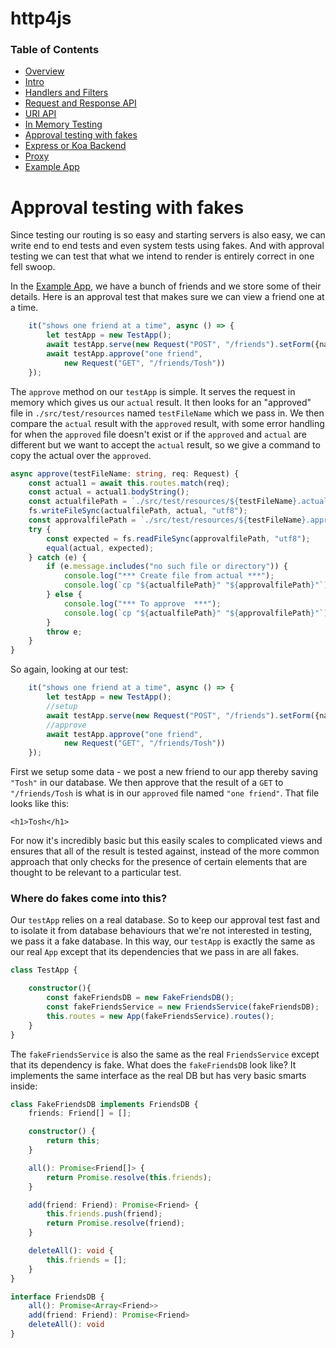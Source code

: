 # http4js

### Table of Contents

- [Overview](/http4js/#basics)
- [Intro](/http4js/Intro/#intro)
- [Handlers and Filters](/http4js/Handlers-and-filters/#handlers-and-filters)
- [Request and Response API](/http4js/Request-and-response-api/#request-and-response-api)
- [URI API](/http4js/Uri-api/#uri-api)
- [In Memory Testing](/http4js/In-memory-testing/#in-memory-testing)
- [Approval testing with fakes](/http4js/Approval-testing-with-fakes/#approval-testing-with-fakes)
- [Express or Koa Backend](/http4js/Express-or-koa-backend/#express-or-koa-backend)
- [Proxy](/http4js/Proxy/#proxy)
- [Example App](https://github.com/TomShacham/http4js-eg)

# Approval testing with fakes

Since testing our routing is so easy and starting servers is also easy, 
we can write end to end tests and even system tests using fakes. 
And with approval testing we can test that what we intend to render is
entirely correct in one fell swoop. 

In the [Example App](https://github.com/TomShacham/http4js-eg), we have a
bunch of friends and we store some of their details. Here is an approval
test that makes sure we can view a friend one at a time.

```typescript
    it("shows one friend at a time", async () => {
        let testApp = new TestApp();
        await testApp.serve(new Request("POST", "/friends").setForm({name: "Tosh"}));
        await testApp.approve("one friend",
            new Request("GET", "/friends/Tosh"))
    });
```

The `approve` method on our `testApp` is simple. It serves the request
in memory which gives us our `actual` result. It then looks for an "approved"
file in `./src/test/resources` named `testFileName` which we pass in. We
then compare the `actual` result with the `approved` result, with some
error handling for when the `approved` file doesn't exist or if the `approved`
and `actual` are different but we want to accept the `actual` result, so we
give a command to copy the actual over the `approved`.  

```typescript
async approve(testFileName: string, req: Request) {
    const actual1 = await this.routes.match(req);
    const actual = actual1.bodyString();
    const actualfilePath = `./src/test/resources/${testFileName}.actual`;
    fs.writeFileSync(actualfilePath, actual, "utf8");
    const approvalfilePath = `./src/test/resources/${testFileName}.approved`;
    try {
        const expected = fs.readFileSync(approvalfilePath, "utf8");
        equal(actual, expected);
    } catch (e) {
        if (e.message.includes("no such file or directory")) {
            console.log("*** Create file from actual ***");
            console.log(`cp "${actualfilePath}" "${approvalfilePath}"`);
        } else {
            console.log("*** To approve  ***");
            console.log(`cp "${actualfilePath}" "${approvalfilePath}"`);
        }
        throw e;
    }
}
```

So again, looking at our test:

```typescript
    it("shows one friend at a time", async () => {
        let testApp = new TestApp();
        //setup
        await testApp.serve(new Request("POST", "/friends").setForm({name: "Tosh"}));
        //approve
        await testApp.approve("one friend",
            new Request("GET", "/friends/Tosh"))
    });
```

First we setup some data - we post a new friend to our app thereby saving
`"Tosh"` in our database. We then approve that the result of a `GET` to
`"/friends/Tosh` is what is in our `approved` file named `"one friend"`.
That file looks like this: 

```text
<h1>Tosh</h1>
```

For now it's incredibly basic but this easily scales to complicated views
and ensures that all of the result is tested against, instead of the more
common approach that only checks for the presence of certain elements that
are thought to be relevant to a particular test.

### Where do fakes come into this?
 
Our `testApp` relies on a real database. So to keep our approval test fast
and to isolate it from database behaviours that we're not interested in
testing, we pass it a fake database. In this way, our `testApp` is exactly
the same as our real `App` except that its dependencies that we pass in are
all fakes.

```typescript
class TestApp {

    constructor(){
        const fakeFriendsDB = new FakeFriendsDB();
        const fakeFriendsService = new FriendsService(fakeFriendsDB);
        this.routes = new App(fakeFriendsService).routes();
    }
}
```

The `fakeFriendsService` is also the same as the real `FriendsService`
except that its dependency is fake. What does the `fakeFriendsDB` look
like? It implements the same interface as the real DB but has very 
basic smarts inside:

```typescript
class FakeFriendsDB implements FriendsDB {
    friends: Friend[] = [];

    constructor() {
        return this;
    }

    all(): Promise<Friend[]> {
        return Promise.resolve(this.friends);
    }

    add(friend: Friend): Promise<Friend> {
        this.friends.push(friend);
        return Promise.resolve(friend);
    }

    deleteAll(): void {
        this.friends = [];
    }
}

interface FriendsDB {
    all(): Promise<Array<Friend>>
    add(friend: Friend): Promise<Friend>
    deleteAll(): void
}
```
